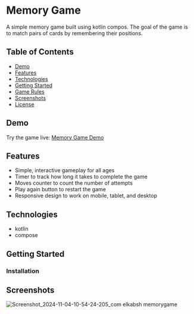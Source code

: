 # Memory Game

A simple memory game built using kotlin compos. The goal of the game is to match pairs of cards by remembering their positions.

## Table of Contents

- [Demo](#demo)
- [Features](#features)
- [Technologies](#technologies)
- [Getting Started](#getting-started)
- [Game Rules](#game-rules)
- [Screenshots](#screenshots)
- [License](#license)

## Demo

Try the game live: [Memory Game Demo](https://your-game-link-here.com)

## Features

- Simple, interactive gameplay for all ages
- Timer to track how long it takes to complete the game
- Moves counter to count the number of attempts
- Play again button to restart the game
- Responsive design to work on mobile, tablet, and desktop

## Technologies

- kotlin
- compose

## Getting Started



### Installation
## Screenshots



![Screenshot_2024-11-04-10-54-24-205_com elkabsh memorygame](https://github.com/user-attachments/assets/541ba8b6-5787-4443-a401-fd7be66dc09f)

